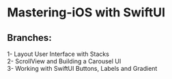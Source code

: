 # Mastering-iOS with SwiftUI

## Branches:
1- Layout User Interface with Stacks <br>
2- ScrollView and  Building a Carousel UI<br>
3- Working with SwiftUI Buttons, Labels and Gradient
